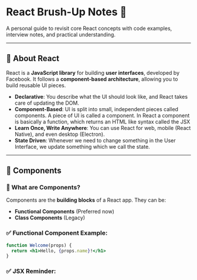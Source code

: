 # React Brush-Up Notes 🚀

A personal guide to revisit core React concepts with code examples, interview notes, and practical understanding.

---

## 🔹 About React

React is a **JavaScript library** for building **user interfaces**, developed by Facebook. It follows a **component-based architecture**, allowing you to build reusable UI pieces.

- **Declarative**: You describe what the UI should look like, and React takes care of updating the DOM.
- **Component-Based**: UI is split into small, independent pieces called components. A piece of UI is called a component. In React a component is basically a function, which returns an HTML like syntax called the JSX
- **Learn Once, Write Anywhere**: You can use React for web, mobile (React Native), and even desktop (Electron).
- **State Driven**: Whenever we need to change something in the User Interface, we update something which we call the state.

---

## 🔹 Components

### 🧩 What are Components?

Components are the **building blocks** of a React app. They can be:

- **Functional Components** (Preferred now)
- **Class Components** (Legacy)

### ✅ Functional Component Example:

```jsx
function Welcome(props) {
  return <h1>Hello, {props.name}!</h1>
}
```

### ✅ JSX Reminder:

